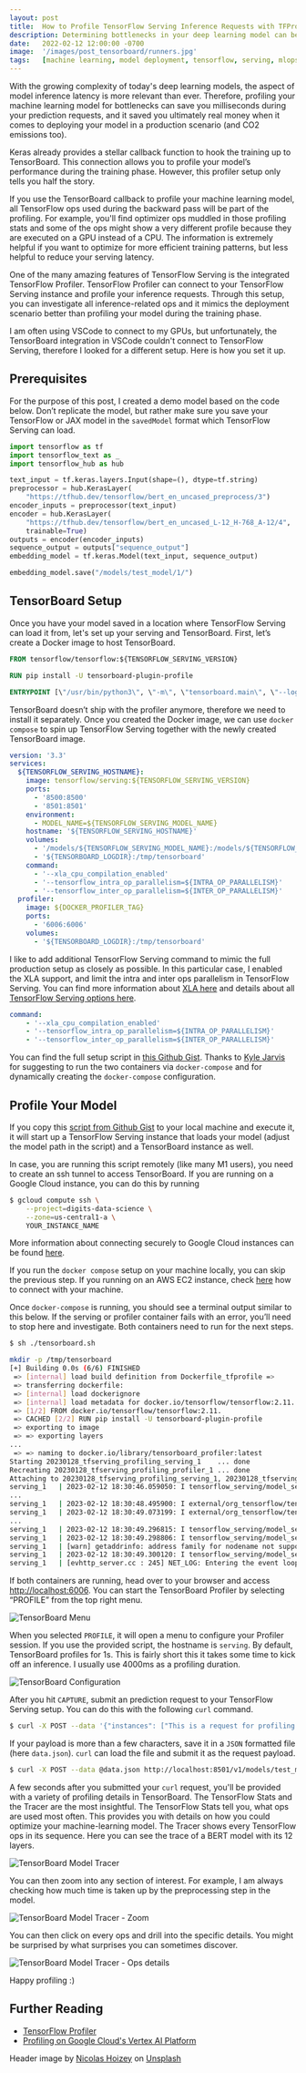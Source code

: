 ```yaml
---
layout: post
title:  How to Profile TensorFlow Serving Inference Requests with TFProfiler
description: Determining bottlenecks in your deep learning model can be crucial in reducing your model latency
date:   2022-02-12 12:00:00 -0700
image:  '/images/post_tensorboard/runners.jpg'
tags:   [machine learning, model deployment, tensorflow, serving, mlops]
---
```


With the growing complexity of today's deep learning models, the aspect of model inference latency is more relevant than ever. Therefore, profiling your machine learning model for bottlenecks can save you milliseconds during your prediction requests, and it saved you ultimately real money when it comes to deploying your model in a production scenario (and CO</sub>2</sub> emissions too).

Keras already provides a stellar callback function to hook the training up to TensorBoard. This connection allows you to profile your model’s performance during the training phase. However, this profiler setup only tells you half the story.

If you use the TensorBoard callback to profile your machine learning model, all TensorFlow ops used during the backward pass will be part of the profiling. For example, you'll find optimizer ops muddled in those profiling stats and some of the ops might show a very different profile because they are executed on a GPU instead of a CPU. The information is extremely helpful if you want to optimize for more efficient training patterns, but less helpful to reduce your serving latency.

One of the many amazing features of TensorFlow Serving is the integrated TensorFlow Profiler. TensorFlow Profiler can connect to your TensorFlow Serving instance and profile your inference requests. Through this setup, you can investigate all inference-related ops and it mimics the deployment scenario better than profiling your model during the training phase.

I am often using VSCode to connect to my GPUs, but unfortunately, the TensorBoard integration in VSCode couldn't connect to TensorFlow Serving, therefore I looked for a different setup. Here is how you set it up.

## Prerequisites

For the purpose of this post, I created a demo model based on the code below. Don’t replicate the model, but rather make sure you save your TensorFlow or JAX model in the `savedModel` format which TensorFlow Serving can load.

```python
import tensorflow as tf
import tensorflow_text as _
import tensorflow_hub as hub

text_input = tf.keras.layers.Input(shape=(), dtype=tf.string)
preprocessor = hub.KerasLayer(
    "https://tfhub.dev/tensorflow/bert_en_uncased_preprocess/3")
encoder_inputs = preprocessor(text_input)
encoder = hub.KerasLayer(
    "https://tfhub.dev/tensorflow/bert_en_uncased_L-12_H-768_A-12/4",
    trainable=True)
outputs = encoder(encoder_inputs)
sequence_output = outputs["sequence_output"]
embedding_model = tf.keras.Model(text_input, sequence_output)

embedding_model.save("/models/test_model/1/")
```

## TensorBoard Setup

Once you have your model saved in a location where TensorFlow Serving can load it from, let's set up your serving and TensorBoard.
First, let’s create a Docker image to host TensorBoard.

```Dockerfile
FROM tensorflow/tensorflow:${TENSORFLOW_SERVING_VERSION}

RUN pip install -U tensorboard-plugin-profile

ENTRYPOINT [\"/usr/bin/python3\", \"-m\", \"tensorboard.main\", \"--logdir\", \"/tmp/tensorboard\", \"--bind_all\"]
```

TensorBoard doesn’t ship with the profiler anymore, therefore we need to install it separately.
Once you created the Docker image, we can use `docker compose` to spin up TensorFlow Serving together with the newly created TensorBoard image.

```yaml
version: '3.3'
services:
  ${TENSORFLOW_SERVING_HOSTNAME}:
    image: tensorflow/serving:${TENSORFLOW_SERVING_VERSION}
    ports:
      - '8500:8500'
      - '8501:8501'
    environment:
      - MODEL_NAME=${TENSORFLOW_SERVING_MODEL_NAME}
    hostname: '${TENSORFLOW_SERVING_HOSTNAME}'
    volumes:
      - '/models/${TENSORFLOW_SERVING_MODEL_NAME}:/models/${TENSORFLOW_SERVING_MODEL_NAME}'
      - '${TENSORBOARD_LOGDIR}:/tmp/tensorboard'
    command:
      - '--xla_cpu_compilation_enabled'
      - '--tensorflow_intra_op_parallelism=${INTRA_OP_PARALLELISM}'
      - '--tensorflow_inter_op_parallelism=${INTER_OP_PARALLELISM}'
  profiler:
    image: ${DOCKER_PROFILER_TAG}
    ports:
      - '6006:6006'
    volumes:
      - '${TENSORBOARD_LOGDIR}:/tmp/tensorboard'

```

I like to add additional TensorFlow Serving command to mimic the full production setup as closely as possible. In this particular case, I enabled the XLA support, and limit the intra and inter ops parallelism in TensorFlow Serving. You can find more information about [XLA here](https://www.tensorflow.org/xla) and details about all [TensorFlow Serving options here](https://github.com/tensorflow/serving/blob/master/tensorflow_serving/model_servers/main.cc).

```yaml
command:
    - '--xla_cpu_compilation_enabled'
    - '--tensorflow_intra_op_parallelism=${INTRA_OP_PARALLELISM}'
    - '--tensorflow_inter_op_parallelism=${INTER_OP_PARALLELISM}'
```

You can find the full setup script in [this Github Gist](https://gist.github.com/hanneshapke/9a87b932a02c7838b6ba68ded951811a). Thanks to [Kyle Jarvis](https://github.com/tensorflow/serving/issues/1755#issuecomment-1301911977) for suggesting to run the two containers via `docker-compose` and for dynamically creating the `docker-compose` configuration.

## Profile Your Model

If you copy this [script from Github Gist](https://gist.github.com/hanneshapke/9a87b932a02c7838b6ba68ded951811a) to your local machine and execute it, it will start up a TensorFlow Serving instance that loads your model (adjust the model path in the script) and a TensorBoard instance as well.

In case, you are running this script remotely (like many M1 users), you need to create an ssh tunnel to access TensorBoard. If you are running on a Google Cloud instance, you can do this by running

```sh
$ gcloud compute ssh \
    --project=digits-data-science \
    --zone=us-central1-a \
    YOUR_INSTANCE_NAME
```
More information about connecting securely to Google Cloud instances can be found [here](https://cloud.google.com/solutions/connecting-securely).

If you run the `docker compose` setup on your machine locally, you can skip the previous step. If you running on an AWS EC2 instance, check [here](https://docs.aws.amazon.com/emr/latest/ManagementGuide/emr-ssh-tunnel-local.html) how to connect with your machine.

Once `docker-compose` is running, you should see a terminal output similar to this below.
If the serving or profiler container fails with an error, you’ll need to stop here and investigate. Both containers need to run for the next steps.

```sh
$ sh ./tensorboard.sh
```

```bash
mkdir -p /tmp/tensorboard
[+] Building 0.0s (6/6) FINISHED
 => [internal] load build definition from Dockerfile_tfprofile =>
 => transferring dockerfile:
 => [internal] load dockerignore
 => [internal] load metadata for docker.io/tensorflow/tensorflow:2.11.
 => [1/2] FROM docker.io/tensorflow/tensorflow:2.11.
 => CACHED [2/2] RUN pip install -U tensorboard-plugin-profile
 => exporting to image
 => => exporting layers
...
 => => naming to docker.io/library/tensorboard_profiler:latest
Starting 20230128_tfserving_profiling_serving_1    ... done
Recreating 20230128_tfserving_profiling_profiler_1 ... done
Attaching to 20230128_tfserving_profiling_serving_1, 20230128_tfserving_profiling_profiler_1
serving_1   | 2023-02-12 18:30:46.059050: I tensorflow_serving/model_servers/server.cc:74] Building single TensorFlow model file config:  model_name: test_model model_base_path: /models/test_model
...
serving_1   | 2023-02-12 18:30:48.495900: I external/org_tensorflow/tensorflow/cc/saved_model/loader.cc:213] Running initialization op on SavedModel bundle at path: /models/test_model/1
serving_1   | 2023-02-12 18:30:49.073199: I external/org_tensorflow/tensorflow/cc/saved_model/loader.cc:305] SavedModel load for tags { serve }; Status: success: OK. Took 2803691 microseconds.
...
serving_1   | 2023-02-12 18:30:49.296815: I tensorflow_serving/model_servers/server.cc:383] Profiler service is enabled
serving_1   | 2023-02-12 18:30:49.298806: I tensorflow_serving/model_servers/server.cc:409] Running gRPC ModelServer at 0.0.0.0:8500 ...
serving_1   | [warn] getaddrinfo: address family for nodename not supported
serving_1   | 2023-02-12 18:30:49.300120: I tensorflow_serving/model_servers/server.cc:430] Exporting HTTP/REST API at:localhost:8501 ...
serving_1   | [evhttp_server.cc : 245] NET_LOG: Entering the event loop ...
```

If both containers are running, head over to your browser and access [http://localhost:6006](http://localhost:6006).
You can start the TensorBoard Profiler by selecting “PROFILE” from the top right menu.

![TensorBoard Menu](/images/post_tensorboard/tensorboard_menu.png)

When you selected `PROFILE`, it will open a menu to configure your Profiler session. If you use the provided script, the hostname is `serving`. By default, TensorBoard profiles for 1s. This is fairly short this it takes some time to kick off an inference. I usually use 4000ms as a profiling duration.

![TensorBoard Configuration](/images/post_tensorboard/tensorboard_configuration.png)

After you hit `CAPTURE`, submit an prediction request to your TensorFlow Serving setup. You can do this with the following `curl` command.
```sh
$ curl -X POST --data '{"instances": ["This is a request for profiling purposes"]}' http://localhost:8501/v1/models/test_model:predict
```

If your payload is more than a few characters, save it in a `JSON` formatted file (here `data.json`). `curl` can load the file and submit it as the request payload.
```sh
$ curl -X POST --data @data.json http://localhost:8501/v1/models/test_model:predict
```

A few seconds after you submitted your `curl` request, you'll be provided with a variety of profiling details in TensorBoard. The TensorFlow Stats and the Tracer are the most insightful.
The TensorFlow Stats tell you, what ops are used most often. This provides you with details on how you could optimize your machine-learning model.
The Tracer shows every TensorFlow ops in its sequence. Here you can see the trace of a BERT model with its 12 layers.

![TensorBoard Model Tracer](/images/post_tensorboard/tracer_1.png)

You can then zoom into any section of interest. For example, I am always checking how much time is taken up by the preprocessing step in the model.

![TensorBoard Model Tracer - Zoom](/images/post_tensorboard/tracer_2.png)

You can then click on every ops and drill into the specific details. You might be surprised by what surprises you can sometimes discover.

![TensorBoard Model Tracer - Ops details](/images/post_tensorboard/tracer_3.png)

Happy profiling :)

## Further Reading
* [TensorFlow Profiler](https://www.tensorflow.org/tfx/serving/tensorboard)
* [Profiling on Google Cloud's Vertex AI Platform](https://cloud.google.com/blog/topics/developers-practitioners/how-optimize-training-performance-tensorflow-profiler-vertex-ai/)

Header image by <a href="https://unsplash.com/@nhoizey?utm_source=unsplash&utm_medium=referral&utm_content=creditCopyText">Nicolas Hoizey</a> on <a href="https://unsplash.com/photos/poa-Ycw1W8U?utm_source=unsplash&utm_medium=referral&utm_content=creditCopyText">Unsplash</a>


